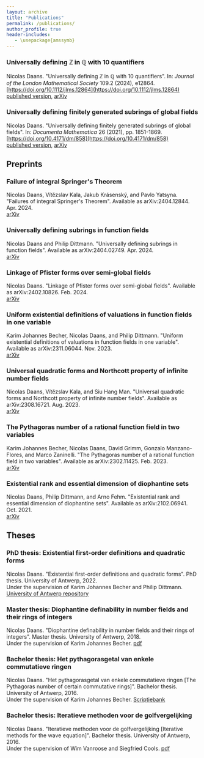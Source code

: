 ```yaml
---
layout: archive
title: "Publications"
permalink: /publications/
author_profile: true
header-includes:
   - \usepackage{amssymb}
---
```


### Universally defining $\mathbb{Z}$ in $\mathbb{Q}$ with $10$ quantifiers
Nicolas Daans. "Universally defining $\mathbb{Z}$ in $\mathbb{Q}$ with $10$ quantifiers". In: *Journal of the London Mathematical Society* 109.2 (2024), e12864. [https://doi.org/10.1112/jlms.12864](https://doi.org/10.1112/jlms.12864)  
[published version](https://onlinelibrary.wiley.com/share/author/39Q8EYSVTCDTHNNJDFY9?target=10.1112/jlms.12864), [arXiv](https://arxiv.org/abs/2301.02107)

### Universally defining finitely generated subrings of global fields
Nicolas Daans. "Universally defining finitely generated subrings of global fields". In: *Documenta Mathematica* 26 (2021), pp. 1851-1869. [https://doi.org/10.4171/dm/858](https://doi.org/10.4171/dm/858)  
[published version](https://ems.press/content/serial-article-files/26638), [arXiv](https://arxiv.org/abs/1812.04372)

## Preprints

### Failure of integral Springer's Theorem
Nicolas Daans, Vı́tězslav Kala, Jakub Krásenský, and Pavlo Yatsyna. "Failures of integral Springer's Theorem". Available as arXiv:2404.12844. Apr. 2024.  
[arXiv](https://arxiv.org/abs/2404.12844)

### Universally defining subrings in function fields
Nicolas Daans and Philip Dittmann. "Universally defining subrings in function fields". Available as arXiv:2404.02749. Apr. 2024.  
[arXiv](https://arxiv.org/abs/2404.02749)

### Linkage of Pfister forms over semi-global fields
Nicolas Daans. "Linkage of Pfister forms over semi-global fields". Available as arXiv:2402.10826. Feb. 2024.  
[arXiv](https://arxiv.org/abs/2402.10826)

### Uniform existential definitions of valuations in function fields in one variable
Karim Johannes Becher, Nicolas Daans, and Philip Dittmann. "Uniform existential definitions of valuations in function fields in one variable". Available as arXiv:2311.06044. Nov. 2023.  
[arXiv](https://arxiv.org/abs/2311.06044)

### Universal quadratic forms and Northcott property of infinite number fields
Nicolas Daans, Vı́tězslav Kala, and Siu Hang Man. "Universal quadratic forms and Northcott property of infinite number fields". Available as arXiv:2308.16721. Aug. 2023.  
[arXiv](https://arxiv.org/abs/2308.16721)

### The Pythagoras number of a rational function field in two variables
Karim Johannes Becher, Nicolas Daans, David Grimm, Gonzalo Manzano-Flores, and Marco Zaninelli. "The Pythagoras number of a rational function field in two variables". Available as arXiv:2302.11425. Feb. 2023.  
[arXiv](https://arxiv.org/abs/2302.11425)

### Existential rank and essential dimension of diophantine sets
Nicolas Daans, Philip Dittmann, and Arno Fehm. "Existential rank and essential dimension of diophantine sets". Available as arXiv:2102.06941. Oct. 2021.  
[arXiv](https://arxiv.org/abs/2102.06941)

## Theses

### PhD thesis: Existential first-order definitions and quadratic forms
Nicolas Daans. "Existential first-order definitions and quadratic forms". PhD thesis. University of Antwerp, 2022.  
Under the supervision of Karim Johannes Becher and Philip Dittmann.
[University of Antwerp repository](https://hdl.handle.net/10067/1903760151162165141)

### Master thesis: Diophantine definability in number fields and their rings of integers
Nicolas Daans. "Diophantine definability in number fields and their rings of integers". Master thesis. University of Antwerp, 2018.  
Under the supervision of Karim Johannes Becher.
[pdf](/files/masterproef.pdf)

### Bachelor thesis: Het pythagorasgetal van enkele commutatieve ringen
Nicolas Daans. "Het pythagorasgetal van enkele commutatieve ringen [The Pythagoras number of certain commutative rings]". Bachelor thesis. University of Antwerp, 2016.  
Under the supervision of Karim Johannes Becher.
[Scriptiebank](https://scriptiebank.be/het-pythagorasgetal-van-enkele-commutatieve-ringen)

### Bachelor thesis: Iteratieve methoden voor de golfvergelijking
Nicolas Daans. "Iteratieve methoden voor de golfvergelijking [Iterative methods for the wave equation]". Bachelor thesis. University of Antwerp, 2016.  
Under the supervision of Wim Vanroose and Siegfried Cools.
[pdf](/files/Helmholtzvergelijking.pdf)